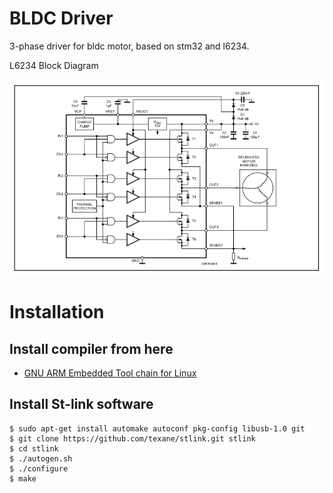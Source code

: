 # BLDC Driver
3-phase driver for bldc motor, based on stm32 and l6234.

L6234 Block Diagram

![l6234-block-diag](docs/img/l6234-block-diag.png)

# Installation

## Install compiler from here

* [GNU ARM Embedded Tool chain for Linux](https://developer.arm.com/tools-and-software/open-source-software/developer-tools/gnu-toolchain/gnu-rm/downloads)

## Install St-link software

```
$ sudo apt-get install automake autoconf pkg-config libusb-1.0 git
$ git clone https://github.com/texane/stlink.git stlink
$ cd stlink
$ ./autogen.sh
$ ./configure
$ make
```
